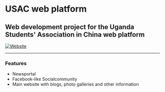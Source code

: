 # USAC web platform
Web development project for the Uganda Students' Association in China web platform
---

[![Website](https://img.shields.io/website?down_color=blue&down_message=maintainance%20mode&label=https%3A%2F%2Fwww.usac-students.com&up_color=green&up_message=online&url=https%3A%2F%2Fwww.usac-students.com)](https://www.usac-students.com)

---
### Features
- Newsportal
- Facebook-like Socialcommunity
- Main website with blogs, photo galleries and other information





